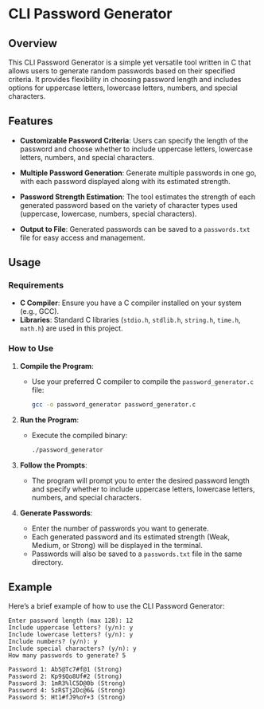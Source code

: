 # CLI Password Generator

## Overview

This CLI Password Generator is a simple yet versatile tool written in C that allows users to generate random passwords based on their specified criteria. It provides flexibility in choosing password length and includes options for uppercase letters, lowercase letters, numbers, and special characters.

## Features

- **Customizable Password Criteria**: Users can specify the length of the password and choose whether to include uppercase letters, lowercase letters, numbers, and special characters.
  
- **Multiple Password Generation**: Generate multiple passwords in one go, with each password displayed along with its estimated strength.

- **Password Strength Estimation**: The tool estimates the strength of each generated password based on the variety of character types used (uppercase, lowercase, numbers, special characters).

- **Output to File**: Generated passwords can be saved to a `passwords.txt` file for easy access and management.

## Usage

### Requirements

- **C Compiler**: Ensure you have a C compiler installed on your system (e.g., GCC).
- **Libraries**: Standard C libraries (`stdio.h`, `stdlib.h`, `string.h`, `time.h`, `math.h`) are used in this project.

### How to Use

1. **Compile the Program**:
   - Use your preferred C compiler to compile the `password_generator.c` file:
     ```bash
     gcc -o password_generator password_generator.c
     ```

2. **Run the Program**:
   - Execute the compiled binary:
     ```bash
     ./password_generator
     ```

3. **Follow the Prompts**:
   - The program will prompt you to enter the desired password length and specify whether to include uppercase letters, lowercase letters, numbers, and special characters.

4. **Generate Passwords**:
   - Enter the number of passwords you want to generate.
   - Each generated password and its estimated strength (Weak, Medium, or Strong) will be displayed in the terminal.
   - Passwords will also be saved to a `passwords.txt` file in the same directory.

## Example

Here’s a brief example of how to use the CLI Password Generator:

```plaintext
Enter password length (max 128): 12
Include uppercase letters? (y/n): y
Include lowercase letters? (y/n): y
Include numbers? (y/n): y
Include special characters? (y/n): y
How many passwords to generate? 5

Password 1: Ab5@Tc7#f@1 (Strong)
Password 2: Kp9$Qo8Uf#2 (Strong)
Password 3: 1mR3%lC5D@0b (Strong)
Password 4: 5zR$Tj2Dc@6& (Strong)
Password 5: Ht1#fJ9%oY+3 (Strong)
